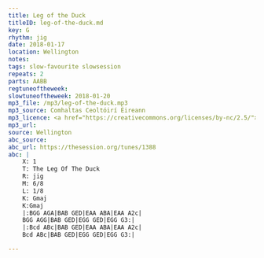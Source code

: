 ```yaml
---
title: Leg of the Duck
titleID: leg-of-the-duck.md
key: G
rhythm: jig
date: 2018-01-17
location: Wellington
notes:
tags: slow-favourite slowsession 
repeats: 2 
parts: AABB 
regtuneoftheweek:
slowtuneoftheweek: 2018-01-20
mp3_file: /mp3/leg-of-the-duck.mp3
mp3_source: Comhaltas Ceoltóirí Éireann
mp3_licence: <a href="https://creativecommons.org/licenses/by-nc/2.5/">CC-BY-NC-2.5</a>
mp3_url:
source: Wellington
abc_source:
abc_url: https://thesession.org/tunes/1388
abc: |
    X: 1
    T: The Leg Of The Duck
    R: jig
    M: 6/8
    L: 1/8
    K: Gmaj
    K:Gmaj
    |:BGG AGA|BAB GED|EAA ABA|EAA A2c|
    BGG AGG|BAB GED|EGG GED|EGG G3:|
    |:Bcd ABc|BAB GED|EAA ABA|EAA A2c|
    Bcd ABc|BAB GED|EGG GED|EGG G3:|

---
```

